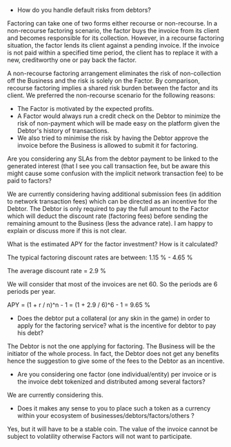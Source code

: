 
* How do you handle default risks from debtors?

Factoring can take one of two forms either recourse or non-recourse. In a non-recourse factoring scenario, the factor buys the invoice from its client and becomes responsible for its collection. However, in a recourse factoring situation, the factor lends its client against a pending invoice. If the invoice is not paid within a specified time period, the client has to replace it with a new, creditworthy one or pay back the factor.

A non-recourse factoring arrangement eliminates the risk of non-collection off the Business and the risk is solely on the Factor. By comparison, recourse factoring implies a shared risk burden between the factor and its client. We preferred the non-recourse scenario for the following reasons:
* The Factor is motivated by the expected profits. 
* A Factor would always run a credit check on the Debtor to minimize the risk of non-payment which will be made easy on the platform given the Debtor's history of transactions. 
* We also tried to minimise the risk by having the Debtor approve the invoice before the Business is allowed to submit it for factoring.

Are you considering any SLAs from the debtor payment to be linked to the generated interest (that I see you call transaction fee, but be aware this might cause some confusion with the implicit network transaction fee)  to be paid to factors?

We are currently considering having additional submission fees (in addition to network transaction fees) which can be directed as an incentive for the Debtor. The Debtor is only required to pay the full amount to the Factor which will deduct the discount rate (factoring fees) before sending the remaining amount to the Business (less the advance rate). I am happy to explain or discuss more if this is not clear.

What is the estimated APY for the factor investment? How is it calculated?

The typical factoring discount rates are between:   1.15 % - 4.65 %

The average discount rate = 2.9 %

We will consider that most of the invoices are net 60. So the periods are 6 periods per year.

APY = (1 + r / n)^n - 1 = (1 + 2.9 / 6)^6 - 1 = 9.65 %


* Does the debtor put a collateral (or any skin in the game) in order to apply for the factoring service? what is the incentive for debtor to pay his debt?

The Debtor is not the one applying for factoring. The Business will be the initiator of the whole process. In fact, the Debtor does not get any benefits hence the suggestion to give some of the fees to the Debtor as an incentive. 

* Are you considering one factor (one individual/entity) per invoice or is the invoice debt tokenized and distributed among several factors?

We are currently considering this.   

* Does it makes any sense to you to place such a token as a currency within your ecosystem of businesses/debtors/factors/others ?

Yes, but it will have to be a stable coin. The value of the invoice cannot be subject to volatility otherwise Factors will not want to participate.